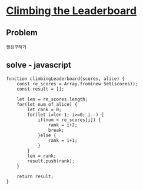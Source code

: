 # [Climbing the Leaderboard](https://www.hackerrank.com/challenges/climbing-the-leaderboard/problem)
## Problem
```
랭킹구하기
```

## solve - javascript
```
function climbingLeaderboard(scores, alice) {
    const re_scores = Array.from(new Set(scores));
    const result = [];
    
    let len = re_scores.length;
    for(let num of alice) {
        let rank = 0;
        for(let i=len-1; i>=0; i--) {
            if(num < re_scores[i]) {
                rank = i+2;
                break;
            }else {
                rank = i+1;
            }
        }
        len = rank;
        result.push(rank);
    }
        
    return result;
}
```